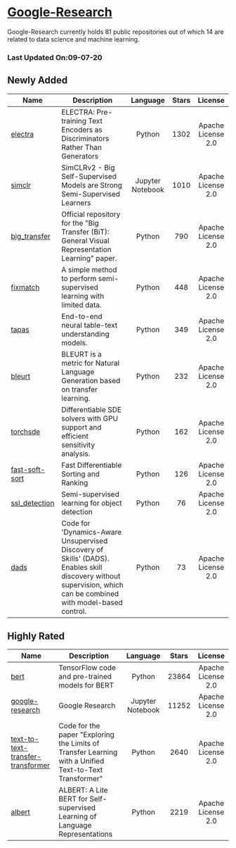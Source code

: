 # [Google-Research](https://github.com/google-research)

Google-Research currently holds 81 public repositories out of which 14 are related to data science and machine learning.

 ### Last Updated On:09-07-20

## Newly Added

| Name | Description | Language | Stars | License |
| ---- | ----------- | :--------: | :-----: | :-------: |
| [electra](https://github.com/google-research/electra) | ELECTRA: Pre-training Text Encoders as Discriminators Rather Than Generators | Python | 1302 | Apache License 2.0 |
| [simclr](https://github.com/google-research/simclr) | SimCLRv2 - Big Self-Supervised Models are Strong Semi-Supervised Learners | Jupyter Notebook | 1010 | Apache License 2.0 |
| [big_transfer](https://github.com/google-research/big_transfer) | Official repository for the "Big Transfer (BiT): General Visual Representation Learning" paper. | Python | 790 | Apache License 2.0 |
| [fixmatch](https://github.com/google-research/fixmatch) | A simple method to perform semi-supervised learning with limited data. | Python | 448 | Apache License 2.0 |
| [tapas](https://github.com/google-research/tapas) | End-to-end neural table-text understanding models. | Python | 349 | Apache License 2.0 |
| [bleurt](https://github.com/google-research/bleurt) | BLEURT is a metric for Natural Language Generation based on transfer learning. | Python | 232 | Apache License 2.0 |
| [torchsde](https://github.com/google-research/torchsde) | Differentiable SDE solvers with GPU support and efficient sensitivity analysis.  | Python | 162 | Apache License 2.0 |
| [fast-soft-sort](https://github.com/google-research/fast-soft-sort) | Fast Differentiable Sorting and Ranking | Python | 126 | Apache License 2.0 |
| [ssl_detection](https://github.com/google-research/ssl_detection) | Semi-supervised learning for object detection | Python | 76 | Apache License 2.0 |
| [dads](https://github.com/google-research/dads) | Code for 'Dynamics-Aware Unsupervised Discovery of Skills' (DADS). Enables skill discovery without supervision, which can be combined with model-based control.  | Python | 73 | Apache License 2.0 |

## Highly Rated

| Name | Description | Language | Stars | License |
| ---- | ----------- | :--------: | :-----: | :-------: |
 | [bert](https://github.com/google-research/bert) | TensorFlow code and pre-trained models for BERT | Python | 23864 | Apache License 2.0 |
| [google-research](https://github.com/google-research/google-research) | Google Research | Jupyter Notebook | 11252 | Apache License 2.0 |
| [text-to-text-transfer-transformer](https://github.com/google-research/text-to-text-transfer-transformer) | Code for the paper "Exploring the Limits of Transfer Learning with a Unified Text-to-Text Transformer" | Python | 2640 | Apache License 2.0 |
| [albert](https://github.com/google-research/albert) | ALBERT: A Lite BERT for Self-supervised Learning of Language Representations | Python | 2219 | Apache License 2.0 |
